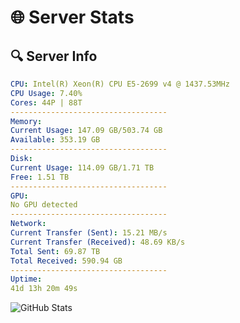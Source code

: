 # 🌐 Server Stats
## 🔍 Server Info
```yaml
CPU: Intel(R) Xeon(R) CPU E5-2699 v4 @ 1437.53MHz
CPU Usage: 7.40%
Cores: 44P | 88T
-----------------------------------
Memory:
Current Usage: 147.09 GB/503.74 GB
Available: 353.19 GB
-----------------------------------
Disk:
Current Usage: 114.09 GB/1.71 TB
Free: 1.51 TB
-----------------------------------
GPU:
No GPU detected
-----------------------------------
Network:
Current Transfer (Sent): 15.21 MB/s
Current Transfer (Received): 48.69 KB/s
Total Sent: 69.87 TB
Total Received: 590.94 GB
-----------------------------------
Uptime:
41d 13h 20m 49s
```
![GitHub Stats](https://img.shields.io/badge/Updated-2025-04-18_10:43:38-blue)